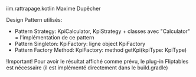 iim.rattrapage.kotlin Maxime Dupêcher

Design Pattern utilisés:

- Pattern Strategy:
    KpiCalculator, KpiStrategy + classes avec "Calculator" = l'implémentation de ce pattern
- Pattern Singleton:
    KpiFactory: ligne object KpiFactory
- Pattern Factory Method:
    KpiFactory: method getKpi(kpiType: KpiType)

!Important! Pour avoir le résultat affiché comme prévu, le plug-in Fliptables est nécessaire
 (il est implémenté directement dans le build.gradle)
 